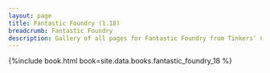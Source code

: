 ```yaml
---
layout: page
title: Fantastic Foundry (1.18)
breadcrumb: Fantastic Foundry
description: Gallery of all pages for Fantastic Foundry from Tinkers' Construct in Minecraft 1.18.2.
---
```


{%include book.html book=site.data.books.fantastic_foundry_18 %}